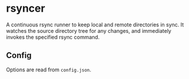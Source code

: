 # rsyncer

A continuous rsync runner to keep local and remote directories in sync.  It watches the source directory tree for any changes, and immediately invokes the specified rsync command.

## Config

Options are read from `config.json`.
